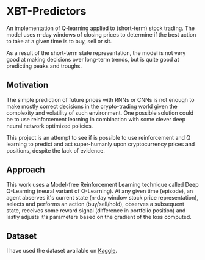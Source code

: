 # XBT-Predictors

An implementation of Q-learning applied to (short-term) stock trading. The model uses n-day windows of closing prices to determine if the best action to take at a given time is to buy, sell or sit.

As a result of the short-term state representation, the model is not very good at making decisions over long-term trends, but is quite good at predicting peaks and troughs.

## Motivation

The simple prediction of future prices with RNNs or CNNs is not enough to make mostly correct decisions in the crypto-trading world given the complexity and volatility of such environment. One possible solution could be to use reinforcement learning in combination with some clever deep neural network optimized policies.

This project is an attempt to see if is possible to use reinforcement and Q learning to predict and act super-humanly upon cryptocurrency prices and positions, despite the lack of evidence.

## Approach

This work uses a Model-free Reinforcement Learning technique called Deep Q-Learning (neural variant of Q-Learning). At any given time (episode), an agent abserves it's current state (n-day window stock price representation), selects and performs an action (buy/sell/hold), observes a subsequent state, receives some reward signal (difference in portfolio position) and lastly adjusts it's parameters based on the gradient of the loss computed.


## Dataset
I have used the dataset available on [Kaggle](https://www.kaggle.com/mczielinski/bitcoin-historical-data).


